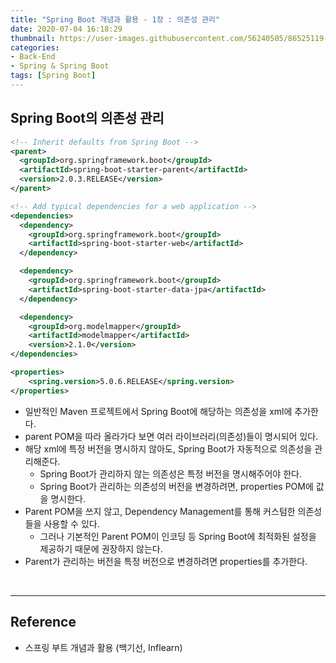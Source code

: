 ```yaml
---
title: "Spring Boot 개념과 활용 - 1장 : 의존성 관리"
date: 2020-07-04 16:18:29
thumbnail: https://user-images.githubusercontent.com/56240505/86525119-eea35780-bebd-11ea-8fbd-ceacfdfae2c6.png
categories:
- Back-End
- Spring & Spring Boot
tags: [Spring Boot]
---
```


## Spring Boot의 의존성 관리

```xml
<!-- Inherit defaults from Spring Boot -->
<parent>
  <groupId>org.springframework.boot</groupId>
  <artifactId>spring-boot-starter-parent</artifactId>
  <version>2.0.3.RELEASE</version>
</parent>

<!-- Add typical dependencies for a web application -->
<dependencies>
  <dependency>
    <groupId>org.springframework.boot</groupId>
    <artifactId>spring-boot-starter-web</artifactId>
  </dependency>

  <dependency>
    <groupId>org.springframework.boot</groupId>
    <artifactId>spring-boot-starter-data-jpa</artifactId>
  </dependency>

  <dependency>
    <groupId>org.modelmapper</groupId>
    <artifactId>modelmapper</artifactId>
    <version>2.1.0</version>
</dependencies>

<properties>
    <spring.version>5.0.6.RELEASE</spring.version>
</properties>
```

* 일반적인 Maven 프로젝트에서 Spring Boot에 해당하는 의존성을 xml에 추가한다.
* parent POM을 따라 올라가다 보면 여러 라이브러리(의존성)들이 명시되어 있다.
* 해당 xml에 특정 버전을 명시하지 않아도, Spring Boot가 자동적으로 의존성을 관리해준다.
  * Spring Boot가 관리하지 않는 의존성은 특정 버전을 명시해주어야 한다.
  * Spring Boot가 관리하는 의존성의 버전을 변경하려면, properties POM에 값을 명시한다.
* Parent POM을 쓰지 않고, Dependency Management를 통해 커스텀한 의존성들을 사용할 수 있다.
  * 그러나 기본적인 Parent POM이 인코딩 등 Spring Boot에 최적화된 설정을 제공하기 때문에 권장하지 않는다.
* Parent가 관리하는 버전을 특정 버전으로 변경하려면 properties를 추가한다.

<br>

---

## Reference

* 스프링 부트 개념과 활용 (백기선, Inflearn)
